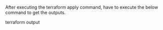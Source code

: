 After executing the terraform apply command, have to execute the below command to get the outputs.

terraform output